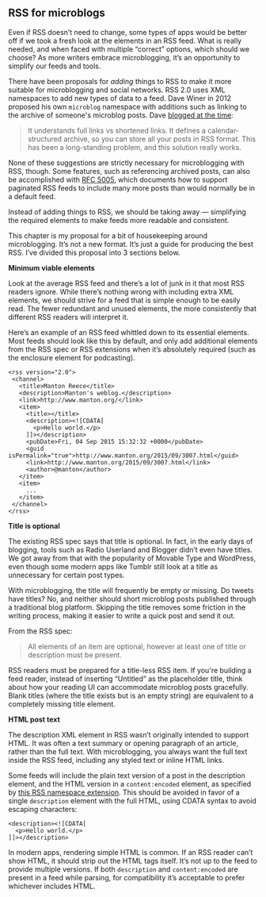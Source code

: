 ## RSS for microblogs

Even if RSS doesn’t need to change, some types of apps would be better off if we took a fresh look at the elements in an RSS feed. What is really needed, and when faced with multiple “correct” options, which should we choose? As more writers embrace microblogging, it’s an opportunity to simplify our feeds and tools.

There have been proposals for _adding_ things to RSS to make it more suitable for microblogging and social networks. RSS 2.0 uses XML namespaces to add new types of data to a feed. Dave Winer in 2012 proposed his own `microblog` namespace with additions such as linking to the archive of someone's microblog posts. Dave [blogged at the time][1]:

> It understands full links vs shortened links. It defines a calendar-structured archive, so you can store all your posts in RSS format. This has been a long-standing problem, and this solution really works.

None of these suggestions are strictly necessary for microblogging with RSS, though. Some features, such as referencing archived posts, can also be accomplished with [RFC 5005](), which documents how to support paginated RSS feeds to include many more posts than would normally be in a default feed.

Instead of adding things to RSS, we should be taking away — simplifying the required elements to make feeds more readable and consistent.

This chapter is my proposal for a bit of housekeeping around microblogging. It’s not a new format. It’s just a guide for producing the best RSS. I’ve divided this proposal into 3 sections below.

**Minimum viable elements**

Look at the average RSS feed and there’s a lot of junk in it that most RSS readers ignore. While there’s nothing wrong with including extra XML elements, we should strive for a feed that is simple enough to be easily read. The fewer redundant and unused elements, the more consistently that different RSS readers will interpret it.

Here’s an example of an RSS feed whittled down to its essential elements. Most feeds should look like this by default, and only add additional elements from the RSS spec or RSS extensions when it’s absolutely required (such as the enclosure element for podcasting).

	<rss version="2.0">
	 <channel>
	   <title>Manton Reece</title>
	   <description>Manton's weblog.</description>
	   <link>http://www.manton.org/</link>
	   <item>
	     <title></title>
	     <description><![CDATA[
	       <p>Hello world.</p>
	     ]]></description>
	     <pubDate>Fri, 04 Sep 2015 15:32:32 +0000</pubDate>
	     <guid isPermalink="true">http://www.manton.org/2015/09/3007.html</guid>
	     <link>http://www.manton.org/2015/09/3007.html</link>
	     <author>@manton</author>
	   </item>
	   <item>
	     ...
	   </item>
	 </channel>
	</rss>

**Title is optional**

The existing RSS spec says that title is optional. In fact, in the early days of blogging, tools such as Radio Userland and Blogger didn’t even have titles. We got away from that with the popularity of Movable Type and WordPress, even though some modern apps like Tumblr still look at a title as unnecessary for certain post types.

With microblogging, the title will frequently be empty or missing. Do tweets have titles? No, and neither should short microblog posts published through a traditional blog platform. Skipping the title removes some friction in the writing process, making it easier to write a quick post and send it out.

From the RSS spec:

> All elements of an item are optional, however at least one of title or description must be present.

RSS readers must be prepared for a title-less RSS item. If you're building a feed reader, instead of inserting “Untitled” as the placeholder title, think about how your reading UI can accommodate microblog posts gracefully. Blank titles (where the title exists but is an empty string) are equivalent to a completely missing title element.

**HTML post text**

The description XML element in RSS wasn’t originally intended to support HTML. It was often a text summary or opening paragraph of an article, rather than the full text. With microblogging, you always want the full text inside the RSS feed, including any styled text or inline HTML links.

Some feeds will include the plain text version of a post in the description element, and the HTML version in a `content:encoded` element, as specified by [this RSS namespace extension][3]. This should be avoided in favor of a single `description` element with the full HTML, using CDATA syntax to avoid escaping characters:

	<description><![CDATA[
	  <p>Hello world.</p>
	]]></description>

In modern apps, rendering simple HTML is common. If an RSS reader can’t show HTML, it should strip out the HTML tags itself. It’s not up to the feed to provide multiple versions. If both `description` and `content:encoded` are present in a feed while parsing, for compatibility it’s acceptable to prefer whichever includes HTML.

[1]:	http://scripting.com/stories/2012/03/27/rssForMicroblogging.html
[3]:	http://purl.org/rss/1.0/modules/content/